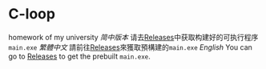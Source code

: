 # C-loop
homework of my university
*简中版本*
请去[Releases](https://github.com/Ethanol14514/C-loop/releases)中获取构建好的可执行程序`main.exe`
*繁體中文*
請前往[Releases](https://github.com/Ethanol14514/C-loop/releases)來獲取預構建的`main.exe`
*English*
You can go to [Releases](https://github.com/Ethanol14514/C-loop/releases) to get the prebuilt `main.exe`.